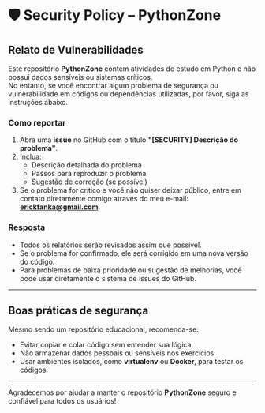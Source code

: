 # 🛡️ Security Policy – PythonZone

## Relato de Vulnerabilidades

Este repositório **PythonZone** contém atividades de estudo em Python e não possui dados sensíveis ou sistemas críticos.  
No entanto, se você encontrar algum problema de segurança ou vulnerabilidade em códigos ou dependências utilizadas, por favor, siga as instruções abaixo.

### Como reportar

1. Abra uma **issue** no GitHub com o título **"[SECURITY] Descrição do problema"**.
2. Inclua:
   - Descrição detalhada do problema
   - Passos para reproduzir o problema
   - Sugestão de correção (se possível)
3. Se o problema for crítico e você não quiser deixar público, entre em contato diretamente comigo através do meu e-mail: **erickfanka@gmail.com**.

### Resposta

- Todos os relatórios serão revisados assim que possível.
- Se o problema for confirmado, ele será corrigido em uma nova versão do código.
- Para problemas de baixa prioridade ou sugestão de melhorias, você pode usar diretamente o sistema de issues do GitHub.

---

## Boas práticas de segurança

Mesmo sendo um repositório educacional, recomenda-se:  

- Evitar copiar e colar código sem entender sua lógica.  
- Não armazenar dados pessoais ou sensíveis nos exercícios.  
- Usar ambientes isolados, como **virtualenv** ou **Docker**, para testar os códigos.  

---

Agradecemos por ajudar a manter o repositório **PythonZone** seguro e confiável para todos os usuários!
